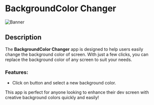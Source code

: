 # BackgroundColor Changer

![Banner](https://github.com/xshshahab/React_ui_Code/blob/main/bg-changer/bg-changer/showcase/bg.png)

## Description

The **BackgroundColor Changer** app is designed to help users easily change the background color of screen. With just a few clicks, you can replace the background color of any screen to suit your needs.

### Features:

- Click on button and select a new background color.

This app is perfect for anyone looking to enhance their dev screen with creative background colors quickly and easily!
